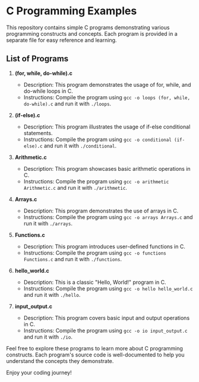 # C Programming Examples

This repository contains simple C programs demonstrating various programming constructs and concepts. Each program is provided in a separate file for easy reference and learning.

## List of Programs

1. **(for, while, do-while).c**
   - Description: This program demonstrates the usage of for, while, and do-while loops in C.
   - Instructions: Compile the program using `gcc -o loops (for, while, do-while).c` and run it with `./loops`.

2. **(if-else).c**
   - Description: This program illustrates the usage of if-else conditional statements.
   - Instructions: Compile the program using `gcc -o conditional (if-else).c` and run it with `./conditional`.

3. **Arithmetic.c**
   - Description: This program showcases basic arithmetic operations in C.
   - Instructions: Compile the program using `gcc -o arithmetic Arithmetic.c` and run it with `./arithmetic`.

4. **Arrays.c**
   - Description: This program demonstrates the use of arrays in C.
   - Instructions: Compile the program using `gcc -o arrays Arrays.c` and run it with `./arrays`.

5. **Functions.c**
   - Description: This program introduces user-defined functions in C.
   - Instructions: Compile the program using `gcc -o functions Functions.c` and run it with `./functions`.

6. **hello_world.c**
   - Description: This is a classic "Hello, World!" program in C.
   - Instructions: Compile the program using `gcc -o hello hello_world.c` and run it with `./hello`.

7. **input_output.c**
   - Description: This program covers basic input and output operations in C.
   - Instructions: Compile the program using `gcc -o io input_output.c` and run it with `./io`.

Feel free to explore these programs to learn more about C programming constructs. Each program's source code is well-documented to help you understand the concepts they demonstrate.

Enjoy your coding journey!
